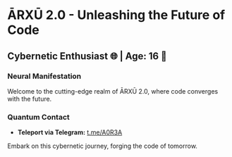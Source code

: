 # ĀRXŪ 2.0 - Unleashing the Future of Code

## Cybernetic Enthusiast 🌐 | Age: 16 🔮

### Neural Manifestation
Welcome to the cutting-edge realm of ĀRXŪ 2.0, where code converges with the future.

### Quantum Contact
- **Teleport via Telegram:** [t.me/A0R3A](https://t.me/A0R3A)

Embark on this cybernetic journey, forging the code of tomorrow.
